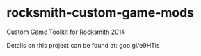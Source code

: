rocksmith-custom-game-mods
==========================

Custom Game Toolkit for Rocksmith 2014

Details on this project can be found at: 	goo.gl/e9HTls
